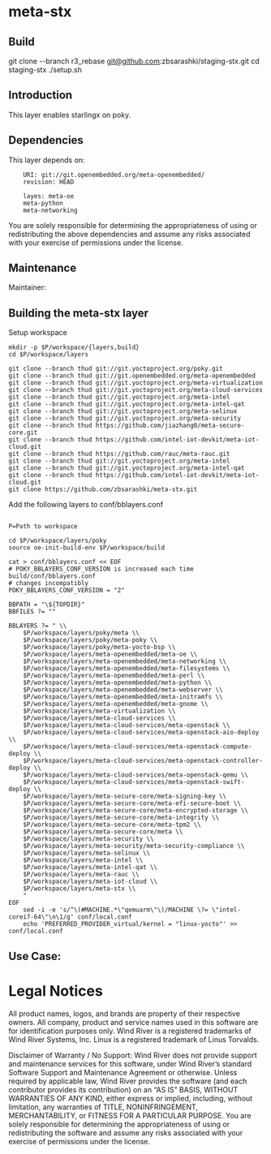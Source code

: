 meta-stx
=========

Build
------------------------

git clone --branch r3_rebase git@github.com:zbsarashki/staging-stx.git
cd staging-stx
./setup.sh

Introduction
------------------------

This layer enables starlingx on poky. 


Dependencies
-------------------------

This layer depends on:

```
	URI: git://git.openembedded.org/meta-openembedded/
	revision: HEAD

	layes: meta-oe
	meta-python
	meta-networking
```
You are solely responsible for determining the appropriateness of using or redistributing the above dependencies and assume any risks associated with your exercise of permissions under the license.

Maintenance
-------------------------

Maintainer:



Building the meta-stx layer
---------------------------


Setup workspace
```
mkdir -p $P/workspace/{layers,build}
cd $P/workspace/layers

git clone --branch thud git://git.yoctoproject.org/poky.git
git clone --branch thud git://git.openembedded.org/meta-openembedded
git clone --branch thud git://git.yoctoproject.org/meta-virtualization
git clone --branch thud git://git.yoctoproject.org/meta-cloud-services
git clone --branch thud git://git.yoctoproject.org/meta-intel
git clone --branch thud git://git.yoctoproject.org/meta-intel-qat
git clone --branch thud git://git.yoctoproject.org/meta-selinux
git clone --branch thud git://git.yoctoproject.org/meta-security
git clone --branch thud https://github.com/jiazhang0/meta-secure-core.git
git clone --branch thud https://github.com/intel-iot-devkit/meta-iot-cloud.git 
git clone --branch thud https://github.com/rauc/meta-rauc.git
git clone --branch thud git://git.yoctoproject.org/meta-intel
git clone --branch thud git://git.yoctoproject.org/meta-intel-qat
git clone --branch thud https://github.com/intel-iot-devkit/meta-iot-cloud.git
git clone https://github.com/zbsarashki/meta-stx.git

```
Add the following layers to conf/bblayers.conf

```

P=Path to workspace 

cd $P/workspace/layers/poky
source oe-init-build-env $P/workspace/build

cat > conf/bblayers.conf << EOF
# POKY_BBLAYERS_CONF_VERSION is increased each time build/conf/bblayers.conf
# changes incompatibly
POKY_BBLAYERS_CONF_VERSION = "2"
 
BBPATH = "\${TOPDIR}"
BBFILES ?= ""

BBLAYERS ?= " \\
	$P/workspace/layers/poky/meta \\
	$P/workspace/layers/poky/meta-poky \\
	$P/workspace/layers/poky/meta-yocto-bsp \\
	$P/workspace/layers/meta-openembedded/meta-oe \\
	$P/workspace/layers/meta-openembedded/meta-networking \\
	$P/workspace/layers/meta-openembedded/meta-filesystems \\
	$P/workspace/layers/meta-openembedded/meta-perl \\
	$P/workspace/layers/meta-openembedded/meta-python \\
	$P/workspace/layers/meta-openembedded/meta-webserver \\
	$P/workspace/layers/meta-openembedded/meta-initramfs \\
	$P/workspace/layers/meta-openembedded/meta-gnome \\
	$P/workspace/layers/meta-virtualization \\
	$P/workspace/layers/meta-cloud-services \\
	$P/workspace/layers/meta-cloud-services/meta-openstack \\
	$P/workspace/layers/meta-cloud-services/meta-openstack-aio-deploy \\
	$P/workspace/layers/meta-cloud-services/meta-openstack-compute-deploy \\
	$P/workspace/layers/meta-cloud-services/meta-openstack-controller-deploy \\
	$P/workspace/layers/meta-cloud-services/meta-openstack-qemu \\
	$P/workspace/layers/meta-cloud-services/meta-openstack-swift-deploy \\
	$P/workspace/layers/meta-secure-core/meta-signing-key \\
	$P/workspace/layers/meta-secure-core/meta-efi-secure-boot \\
	$P/workspace/layers/meta-secure-core/meta-encrypted-storage \\
	$P/workspace/layers/meta-secure-core/meta-integrity \\
	$P/workspace/layers/meta-secure-core/meta-tpm2 \\
	$P/workspace/layers/meta-secure-core/meta \\
	$P/workspace/layers/meta-security \\
	$P/workspace/layers/meta-security/meta-security-compliance \\
	$P/workspace/layers/meta-selinux \\
	$P/workspace/layers/meta-intel \\
	$P/workspace/layers/meta-intel-qat \\
	$P/workspace/layers/meta-rauc \\
	$P/workspace/layers/meta-iot-cloud \\
	$P/workspace/layers/meta-stx \\
	"
EOF
	sed -i -e 's/^\(#MACHINE.*\"qemuarm\"\)/MACHINE \?= \"intel-corei7-64\"\n\1/g' conf/local.conf
	echo 'PREFERRED_PROVIDER_virtual/kernel = "linux-yocto"' >> conf/local.conf

```

Use Case:
---------------------------


# Legal Notices

All product names, logos, and brands are property of their respective owners. All company, product and service names used in this software are for identification purposes only. Wind River is a registered trademarks of Wind River Systems, Inc. Linux is a registered trademark of Linus Torvalds.

Disclaimer of Warranty / No Support: Wind River does not provide support and maintenance services for this software, under Wind River’s standard Software Support and Maintenance Agreement or otherwise. Unless required by applicable law, Wind River provides the software (and each contributor provides its contribution) on an “AS IS” BASIS, WITHOUT WARRANTIES OF ANY KIND, either express or implied, including, without limitation, any warranties of TITLE, NONINFRINGEMENT, MERCHANTABILITY, or FITNESS FOR A PARTICULAR PURPOSE. You are solely responsible for determining the appropriateness of using or redistributing the software and assume any risks associated with your exercise of permissions under the license.
